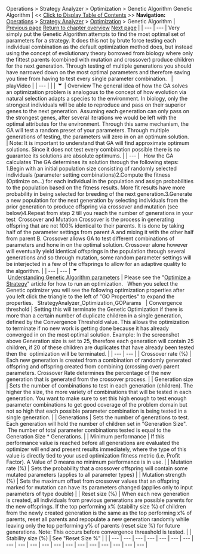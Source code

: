 ﻿
Operations \> Strategy Analyzer \> Optimization \> Genetic Algorithm
Genetic Algorithm
| \<\< [Click to Display Table of Contents](genetic_algorithm.md) \>\> **Navigation:**     [Operations](operations.md) \> [Strategy Analyzer](strategy_analyzer.md) \> [Optimization](optimize_a_strategy.md) \> Genetic Algorithm | [Previous page](optimize_a_strategy.md) [Return to chapter overview](optimize_a_strategy.md) [Next page](optimization_fitness_metrics.md) |
| --- | --- |
Very simply put the Genetic Algorithm attempts to find the most optimal set of parameters for a strategy. It does this not by brute force testing each individual combination as the default optimization method does, but instead using the concept of evolutionary theory borrowed from biology where only the fittest parents (combined with mutation and crossover) produce children for the next generation. Through testing of multiple generations you should have narrowed down on the most optimal parameters and therefore saving you time from having to test every single parameter combination. 
 
| playVideo |
| --- |
|  |
![tog_minus](tog_minus.gif)
| Overview The general idea of how the GA solves an optimization problem is analogous to the concept of how evolution via natural selection adapts a species to the environment. In biology, only the strongest individuals will be able to reproduce and pass on their superior genes to the next generation. Assuming each generation can only pass on the strongest genes, after several iterations we would be left with the optimal attributes for the environment. Through this same mechanism, the GA will test a random preset of your parameters. Through multiple generations of testing, the parameters will zero in on an optimum solution.     | Note: It is important to understand that GA will find approximate optimum solutions. Since it does not test every combination possible there is no guarantee its solutions are absolute optimums. | | --- |      How the GA calculates The GA determines its solution through the following steps:   1\.Begin with an initial population size consisting of randomly selected individuals (parameter setting combinations)2\.Compute the fitness (Optimize on...) for each individual in the population and assign probabilities to the population based on the fitness results. More fit results have more probability in being selected for breeding of the next generation.3\.Generate a new population for the next generation by selecting individuals from the prior generation to produce offspring via crossover and mutation (see below)4\.Repeat from step 2 till you reach the number of generations in your test  Crossover and Mutation Crossover is the process in generating offspring that are not 100% identical to their parents. It is done by taking half of the parameter settings from parent A and mixing it with the other half from parent B. Crossover allows GA to test different combinations of parameters and hone in on the optimal solution. Crossover alone however will eventually yield identical offsprings in the population through several generations and so through mutation, some random parameter settings will be interjected in a few of the offsprings to allow for an adaptive quality to the algorithm. |
| --- | --- |
![tog_minus](tog_minus.gif)        [Understanding Genetic Algorithm parameters](javascript:HMToggle('toggle','UnderstandingGeneticAlgorithmParameters','UnderstandingGeneticAlgorithmParameters_ICON'))
| Please see the "[Optimize a Strategy](optimize_a_strategy.md)" article for how to run an optimization.   When you select the Genetic optimizer you will see the following optimization properties after you left click the triangle to the left of "GO Properties" to expand the properties.    StrategyAnalyzer_Optimization_GOParams     | Convergence threshold | Setting this will terminate the Genetic Optimization if there is more than a certain number of duplicate children in a single generation, defined by the Convergence Threshold value. This allows the optimization to terminate if no new work is getting done because it has already converged in on the most optimal solution. Example: In the screenshot above Generation size is set to 25, therefore each generation will contain 25 children, if 20 of these children are duplicates that have already been tested then the  optimization will be terminated. | | --- | --- | | Crossover rate (%) | Each new generation is created from a combination of randomly generated offspring and offspring created from combining (crossing over) parent parameters. Crossover Rate determines the percentage of the new generation that is generated from the crossover process. | | Generation size | Sets the number of combinations to test in each generation (children). The higher the size, the more variety of combinations that will be tested in each generation. You want to make sure to set this high enough to test enough parameter combinations to get good coverage of the problem domain but not so high that each possible parameter combination is being tested in a single generation. | | Generations | Sets the number of generations to test. Each generation will hold the number of children set in "Generation Size".  The number of total parameter combinations tested is equal to the Generation Size \* Generations. | | Minimum performance | If this performance value is reached before all generations are evaluated the optimizer will end and present results immediately, where the type of this value is directly tied to your used optimization fitness metric (i.e. Profit Factor). A Value of 0 means no minimum performance is in use. | | Mutation rate (%) | Sets the probability that a crossover offspring will contain some mutated parameters (applies to all parameter types) | | Mutation strength (%) | Sets the maximum offset from crossover values that an offspring marked for mutation can have its parameters changed (applies only to input parameters of type double) | | Reset size (%) | When each new generation is created, all individuals from previous generations are possible parents for the new offsprings. If the top performing x% (stability size %) of children from the newly created generation is the same as the top performing x% of parents, reset all parents and repopulate a new generation randomly while leaving only the top performing y% of parents (reset size %) for future generations. Note: This occurs before convergence threashold is tested. | | Stability size (%) | See "Reset Size %" | |
| --- | --- | --- | --- | --- | --- | --- | --- | --- | --- | --- | --- | --- | --- | --- | --- | --- | --- | --- |
